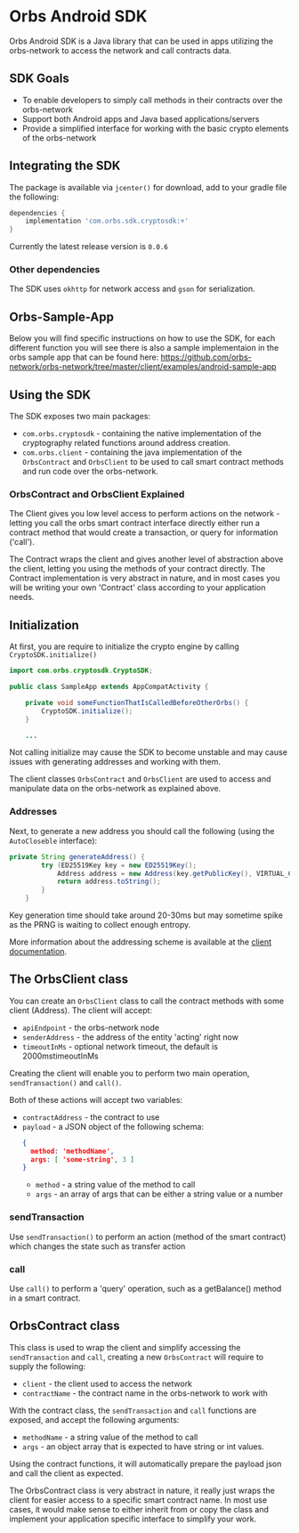 Orbs Android SDK
===

Orbs Android SDK is a Java library that can be used in apps utilizing the orbs-network to access the network and call contracts data.

## SDK Goals

* To enable developers to simply call methods in their contracts over the orbs-network
* Support both Android apps and Java based applications/servers
* Provide a simplified interface for working with the basic crypto elements of the orbs-network

## Integrating the SDK

The package is available via `jcenter()` for download, add to your gradle file the following:
```gradle
dependencies {
    implementation 'com.orbs.sdk.cryptosdk:+'
}
```

Currently the latest release version is `0.0.6`

### Other dependencies

The SDK uses `okhttp` for network access and `gson` for serialization.

## Orbs-Sample-App

Below you will find specific instructions on how to use the SDK, for each different function you will see there is also a sample implementaion in the orbs sample app that can be found here:
https://github.com/orbs-network/orbs-network/tree/master/client/examples/android-sample-app

Using the SDK 
---

The SDK exposes two main packages:

* `com.orbs.cryptosdk` - containing the native implementation of the cryptography related functions around address creation.
* `com.orbs.client` - containing the java implementation of the `OrbsContract` and `OrbsClient` to be used to call smart contract methods and run code over the orbs-network.

### OrbsContract and OrbsClient Explained
The Client gives you low level access to perform actions on the network - letting you call the orbs smart contract interface directly either run a contract method that would create a transaction, or query for information ('call').

The Contract wraps the client and gives another level of abstraction above the client, letting you using the methods of your contract directly. The Contract implementation is very abstract in nature, and in most cases you will be writing your own 'Contract' class according to your application needs.

## Initialization
At first, you are require to initialize the crypto engine by calling `CryptoSDK.initialize()`

```java
import com.orbs.cryptosdk.CryptoSDK;

public class SampleApp extends AppCompatActivity {

    private void someFunctionThatIsCalledBeforeOtherOrbs() {
        CryptoSDK.initialize();
    }

    ...
```

Not calling initialize may cause the SDK to become unstable and may cause issues with generating addresses and working with them.

The client classes `OrbsContract` and `OrbsClient` are used to access and manipulate data on the orbs-network as explained above.

### Addresses

Next, to generate a new address you should call the following (using the `AutoCloseble` interface):
```java
private String generateAddress() {
        try (ED25519Key key = new ED25519Key();
            Address address = new Address(key.getPublicKey(), VIRTUAL_CHAIN_ID, NETWORK_ID)) {
            return address.toString();
        }
    }
```

Key generation time should take around 20-30ms but may sometime spike as the PRNG is waiting to collect enough entropy.

More information about the addressing scheme is available at the [client documentation](https://github.com/orbs-network/orbs-network/tree/master/client).

## The OrbsClient class

You can create an `OrbsClient` class to call the contract methods with some client (Address). The client will accept:

* `apiEndpoint` - the orbs-network node
* `senderAddress` - the address of the entity 'acting' right now
* `timeoutInMs` - optional network timeout, the default is 2000mstimeoutInMs

Creating the client will enable you to perform two main operation, `sendTransaction()` and `call()`.

Both of these actions will accept two variables:

* `contractAddress` - the contract to use
* `payload` - a JSON object of the following schema:
  ```json
  {
    method: 'methodName',
    args: [ 'some-string', 3 ]
  }
  ```
  * `method` - a string value of the method to call
  * `args` - an array of args that can be either a string value or a number

### sendTransaction

Use `sendTransaction()` to perform an action (method of the smart contract) which changes the state such as transfer action

### call

Use `call()` to perform a 'query' operation, such as a getBalance() method in a smart contract.

## OrbsContract class

This class is used to wrap the client and simplify accessing the `sendTransaction` and `call`, creating a new `OrbsContract` will require to supply the following:

* `client` - the client used to access the network
* `contractName` - the contract name in the orbs-network to work with

With the contract class, the `sendTransaction` and `call` functions are exposed, and accept the following arguments:

* `methodName` - a string value of the method to call
* `args` - an object array that is expected to have string or int values.

Using the contract functions, it will automatically prepare the payload json and call the client as expected.

The OrbsContract class is very abstract in nature, it really just wraps the client for easier access to a specific smart contract name. In most use cases, it would make sense to either inherit from or copy the class and implement your application specific interface to simplify your work.